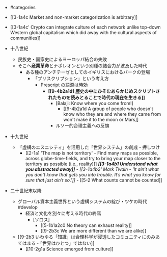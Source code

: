 - #categories

- [[3-1a4c Market and non-market categorization is arbitrary]]
- [[3-1a4c' Crypto can integrate culture of each network unlike top-down Western global capitalism which did away with the cultural aspects of communities]]

- 十八世紀
	- 民族史・国家史によるヨーロッパ結合の失敗
	- そこへ**産業革命**とナポレオンという別種の結合力が波及した時代
		- ある種のアンチテーゼとしてのイギリスにおけるバークの登場
			- 「プリスクリプション」という考え方
				- Prescript の語源は時効
					- **[[9-4b2a1d1 歴史の中にひそむあらかじめスクリプトされたものを読みとることで時代の現在を生きる]]**
						- [Balaji: Know where you come from!]
							- [[9-4b2a1d A group of people who doesn't know who they are and where they came from won't make it to the moon or Mars]]
						- ルソー的合理主義への反旗
- 十九世紀
	- 「虚構のエスニシティ」を活用した「世界システム」の創成・押しつけ
		- [[2-1a1 'The map is not territory' - Find many maps as possible, across globe-time-fields, and try to bring your map closer to the territory as possible (i.e., reality)]]
			***[[3-1a4b1 Understand what you abstracted away]]***
				- _[[3-1a4b2' Mark Twain - 'It ain’t what you don’t know that gets you into trouble. It’s what you know for sure that just ain’t so.']]_
				- [[5-2 What counts cannot be counted]]
- 二十世紀末以降
	- グローバル資本主義世界という虚構システムの綻び・ツケの時代 #develop 
		- 経済と文化を別々に考える時代の終焉
			- [ソロス]
				- [[5-1b1a2c0 No theory can exhaust reality]]
				- [[9-2b3c We are more different than we are alike]]
	- [[9-2b3 いわゆる「知識」は合理科学が浸透したコミュニティにのみあてはまる・「世界はひとつ」ではない]]
		- [[10-2g1a Science emerged from culture]]

